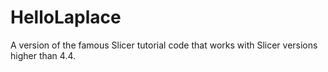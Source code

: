 HelloLaplace
============

A version of the famous Slicer tutorial code that works with Slicer versions higher than 4.4.
